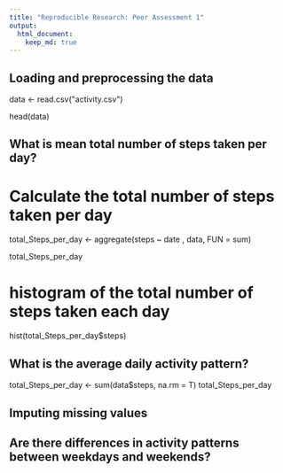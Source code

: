 ```yaml
---
title: "Reproducible Research: Peer Assessment 1"
output: 
  html_document:
    keep_md: true
---
```



## Loading and preprocessing the data

data <- read.csv("activity.csv")

head(data)


## What is mean total number of steps taken per day?

# Calculate the total number of steps taken per day


total_Steps_per_day <- aggregate(steps ~ date , data, FUN = sum)

total_Steps_per_day


#  histogram of the total number of steps taken each day

hist(total_Steps_per_day$steps) 



## What is the average daily activity pattern?
total_Steps_per_day <- sum(data$steps, na.rm = T)
total_Steps_per_day



## Imputing missing values



## Are there differences in activity patterns between weekdays and weekends?
